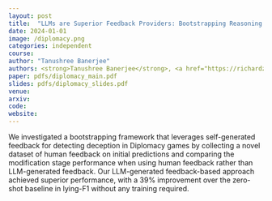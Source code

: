 ```yaml
---
layout: post
title:  "LLMs are Superior Feedback Providers: Bootstrapping Reasoning for Lie Detection with Self-Generated Feedback"
date: 2024-01-01
image: /diplomacy.png
categories: independent
course:
author: "Tanushree Banerjee"
authors: <strong>Tanushree Banerjee</strong>, <a href="https://richardzhu123.github.io/">Richard Zhu</a>, <a href="https://runzhe-yang.science/">Runzhe Yang</a>, <a href="https://denis.ai/">Denis Peskov</a>, <a href="https://bstewart.scholar.princeton.edu/">Brandon Stewart</a>, <a href="https://www.cs.princeton.edu/~karthikn/">Karthik Narasimhan</a>
paper: pdfs/diplomacy_main.pdf
slides: pdfs/diplomacy_slides.pdf
venue: 
arxiv: 
code: 
website: 
---
```


We investigated a bootstrapping framework that leverages self-generated feedback for detecting deception in Diplomacy games by collecting a novel dataset of human feedback on initial predictions and comparing the modification stage performance when using human feedback rather than LLM-generated feedback. Our LLM-generated feedback-based approach achieved superior performance, with a 39% improvement over the zero-shot baseline in lying-F1 without any training required.
